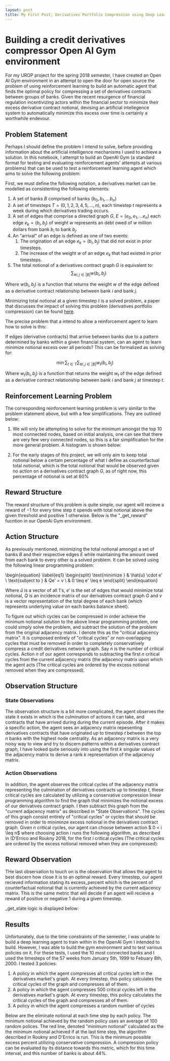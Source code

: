 ```yaml
---
layout: post
title: My First Post; Derivatives Portfolio Compression using Deep Learning (Part One)
---
```


# Building a credit derivatives compressor Open AI Gym environment

For my UROP project for the spring 2018 semester, I have created an Open AI Gym environment in an attempt to open the door for open source the problem of using reinforcement learning to build an automatic agent that finds the optimal policy for compressing a set of derivatives contracts between groups of banks. Given the recent resurgence of financial regulation incentivizing actors within the financial sector to minimize their excess derivative contract notional, devising an artificial intellegence system to automatically minimize this excess over time is certainly a worthwhile endevour.

## Problem Statement

Perhaps I should define the problem I intend to solve, before providing information about the artificial intelligence mechanisms I used to achieve a solution. In this notebook, I attempt to build an OpenAI Gym (a standard format for testing and evaluating reinforcement agents' attempts at various problems) that can be used to test a reinforcement learning agent which aims to solve the following problem:

First, we must define the following notation, a derivatives market can be modelled as consistenting the following elements:

1. A set of banks $B$ comprised of banks $(b_0,b_1,\dots b_n)$
1. A set of timesteps $T = (0,1,2,3,4,5,\dots,n)$, each timestep $t$ represents a week during which derivatives trading occurs.
1. A set of edges that comprise a directed graph $G$, $E = (e_0,e_1, \dots e_n)$ each edge $e_k =(b_i,b_j)$ of weight $w$ represents an debt owed of $w$ million dollars from bank $b_i$ to bank $b_j$.
1. An "arrival" of an edge is defined as one of two events:
    1. The origination of an edge $e_k =(b_i,b_j)$ that did not exist in prior timesteps.
    1. The increase of the weight $w$ of an edge $e_k$ that had existed in prior timesteps.
1. The total notional of a derivatives contract graph $G$ is equivalent to:
$$\sum_{\forall i,j \in |B|} w(b_i,b_j)$$

Where $w(b_i,b_j)$ is a function that returns the weight $w$ of the edge defined as a derivative contract relationship between bank $i$ and bank $j$.

Minimizing total notional at a given timestep $t$ is a solved problem, a paper that discusses the impact of solving this problem (derivatives portfolio compression) can be found [here](https://poseidon01.ssrn.com/delivery.php?ID=173022101119066104069084024124124064057072038035075028088075127101004122006005024111124122127028018042026073119104019029013097060013004075058101117086083074115000080085079001122091083005103114006027025067087001080089110082065023117022074089030116069073&EXT=pdf).

The precise problem that a intend to allow a reinforcement agent to learn how to solve is this:

If edges (derivative contracts) that arrive between banks due to a pattern determined by banks within a given financial system, can an agent to learn minimize notional excess over all periods? This can be formalized as solving for:

$$\min \sum_{t \in T} \sum_{\forall i,j \in |B|} w_t(b_i,b_j)$$

Where $w_t(b_i,b_j)$ is a function that returns the weight $w_t$ of the edge defined as a derivative contract relationship between bank $i$ and bank $j$ at timestep $t$.

## Reinforcement Learning Problem

The corresponding reinforcement learning problem is very similar to the problem statement above, but with a few simplifications. They are outlined below:

1. We will only be attempting to solve for the minimum amongst the top 10 most connected nodes, based on initial analysis, one can see that there are very few very connected nodes, so this is a fair simplification for the more general problem. A histogram is shown below:

1. For the early stages of this project, we will only aim to keep total notional below a certain percentage of what I define as counterfactual total notional, which is the total notional that would be observed given no action on a derivatives contract graph $G$, as of right now, this percentage of notional is set at 60%

## Reward Structure

The reward structure of this problem is quite simple, our agent will recieve a reward of $-1$ for every time step it spends with total notional above the given threshold and positive 1 otherwise. Below is the "\_get\_reward" fucntion in our OpenAi Gym environment.
## Action Structure

As previously mentioned, minimizing the total notional amongst a set of banks $B$ and their respective edges $E$ while maintaining the amount owed from each bank to every other is a solved problem. It can be solved using the following linear programming problem:

\begin{equation} \label{eq1}
\begin{split}
\text{minimize } & \hat{u} \cdot e' \\
\text{subject to } & Qe' = v \\
& 0 \leq e' \leq e
\end{split}
\end{equation}

Where $\hat{u}$ is a vector of all 1's, $e'$ is the set of edges that would minimize total notional, $Q$ is an incidence matrix of our derivatives contract graph $G$ and $v$ is a vector representation of the total degree of each bank (which represents underlying value on each banks balance sheet).

To figure out which cycles can be compressed in order achieve the minimum notional solution to the above linear programming problem, one could simply solve the problem, and subtract the solution of the problem from the original adjacency matrix. I denote this as the "critical adjacency matrix". It is composed entirely of "critical cycles" or non-overlapping cycles that must be removed in order to completely conservatively compress a credit derivatives network graph. Say $n$ is the number of critical cycles. Action $n$ of our agent corresponds to subtracting the first $n$ critical cycles from the current adjacency matrix (the adjacency matrix upon which the agent acts (The critical cycles are ordered by the excess notional removed when they are compressed).

## Observation Structure

### State Observations

The observation structure is a bit more complicated, the agent observes the state it exists in which is the culmination of actions it can take, and contracts that have arrived during during the current episode. After it makes a specific action, the agent sees an adjacency matrix repesenting derivatives contracts that have originated up to timestep $t$ between the top $n$ banks with the highest node centrality. As an adjacency matrix is a very noisy way to view and try to discern patterns within a derivatives contract graph, I have looked quite seriously into using the first $k$ singular values of the adjacency matrix to derive a rank $k$ representation of the adjacency matrix.

### Action Observations

In addition, the agent observes the critical cycles of the adjacency matrix representing the culmination of derivatives contracts up to timestep $t$, these critical cycles are calculated by utilizing a conservative compression linear programming algorithm to find the graph that minimizes the notional excess of our derivatives contract graph. I then subtract this graph from the "current adjacency matrix" as described in "State Observations". The cycles of this graph consist entirely of "critical cycles" or cycles that should be removed in order to miniminze excess notional in the derivatives contract graph. Given $n$ critical cycles, our agent can choose between action $ 0 < i \leq n$ where choosing action $i$ runs the following algorithm, as described in (D’Errico and Roukny 2018, for the first $i$ critical cycles (The critical cycles are ordered by the excess notional removed when they are compressed):

## Reward Observation

THe last observation to touch on is the observation that allows the agent to best discern how close it is to an optimal reward. Every timestep, our agent recieved information stating its excess\_percent which is the percent of counterfactual notional that is currently achieved by the current adjacency matrix. This is the same metric that will decide if an agent will recieve a reward of positive or negative 1 during a given timestep.

\_get\_state logic is displayed below:

## Results
Unfortunately, due to the time constraints of the semester, I was unable to build a deep learning agent to train within in the OpenAI Gym I intended to build. However, I was able to build the gym environment and to test various policies on it. For these tests, I used the 10 most connected banks and I used the timesteps of the 57 weeks from January 5th, 1999 to Febuary 8th, 2000. I tested 3 policies:
1. A policy in which the agent compresses all critical cycles left in the derivatives market's graph. At every timestep, this policy calculates the critical cycles of the graph and compresses all of them.
1. A policy in which the agent compresses 500 critical cycles left in the derivatives market's graph. At every timestep, this policy calculates the critical cycles of the graph and compresses all of them.
1. A policy in which the agent compresses a random number of cycles 

Below are the eliminate notional at each time step by each policy. The minimum notional achieved by the random policy uses an average of 100 random polices. The red line, denoted "minimum notional" calculated as the the minimum notional achieved if at the last time step, the algorithm described in Roukny and D'Errico is run. This is the minimum possible excess percent utilizing conservative compression. A compression policy can be evaluated by its distance towards this metric, which for this time interval, and this number of banks is about 44%.